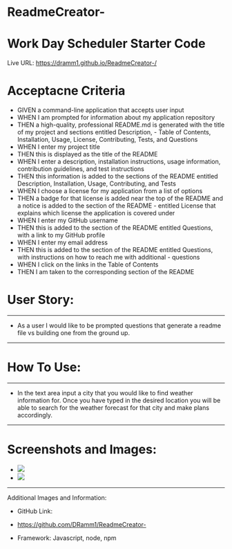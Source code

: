 # ReadmeCreator-

# Work Day Scheduler Starter Code
Live URL: https://dramm1.github.io/ReadmeCreator-/

# Acceptacne Criteria
- GIVEN a command-line application that accepts user input
- WHEN I am prompted for information about my application repository
- THEN a high-quality, professional README.md is generated with the title of my project and sections entitled Description, - Table of Contents, Installation, Usage, License, Contributing, Tests, and Questions
- WHEN I enter my project title
- THEN this is displayed as the title of the README
- WHEN I enter a description, installation instructions, usage information, contribution guidelines, and test instructions
- THEN this information is added to the sections of the README entitled Description, Installation, Usage, Contributing, and  Tests
- WHEN I choose a license for my application from a list of options
- THEN a badge for that license is added near the top of the README and a notice is added to the section of the README - entitled License that explains which license the application is covered under
- WHEN I enter my GitHub username
- THEN this is added to the section of the README entitled Questions, with a link to my GitHub profile
- WHEN I enter my email address
- THEN this is added to the section of the README entitled Questions, with instructions on how to reach me with additional - questions
- WHEN I click on the links in the Table of Contents
- THEN I am taken to the corresponding section of the README
# User Story:
------------
- As a user I would like to be prompted questions that generate a readme file vs building one from the ground up.
--------------------------------------

# How To Use:
-------------
- In the text area input a city that you would like to find weather information for. Once you have typed in the desired location you will be able to search for the weather forecast for that city and make plans accordingly.
------------------

# Screenshots and Images:
- ![](https://github.com/DRamm1/ReadmeCreator-/tree/main/assets/images/nodereadme.png)
- ![](https://github.com/DRamm1/ReadmeCreator-/tree/main/assets/images/nodereadmedone.png)
------------------
 Additional Images and Information:

- GitHub Link:

- https://github.com/DRamm1/ReadmeCreator-

- Framework:
Javascript, node, npm